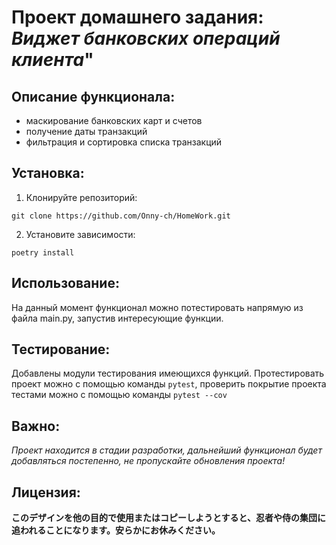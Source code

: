 # Проект домашнего задания: *Виджет банковских операций клиента*"

## Описание функционала:

- маскирование банковских карт и счетов
- получение даты транзакций
- фильтрация и сортировка списка транзакций

## Установка:

1. Клонируйте репозиторий:
```
git clone https://github.com/Onny-ch/HomeWork.git
```
2. Установите зависимости:
```
poetry install 
```

## Использование:

На данный момент функционал можно потестировать напрямую из файла main.py, запустив интересующие
функции. 

## Тестирование:

Добавлены модули тестирования имеющихся функций. Протестировать проект можно с помощью команды
`pytest`, проверить покрытие проекта тестами можно с помощью команды `pytest --cov`

## Важно:

*Проект находится в стадии разработки, дальнейший функционал будет добавляться постепенно, не пропускайте обновления
проекта!*

## Лицензия:

**このデザインを他の目的で使用またはコピーしようとすると、忍者や侍の集団に追われることになります。安らかにお休みください。**